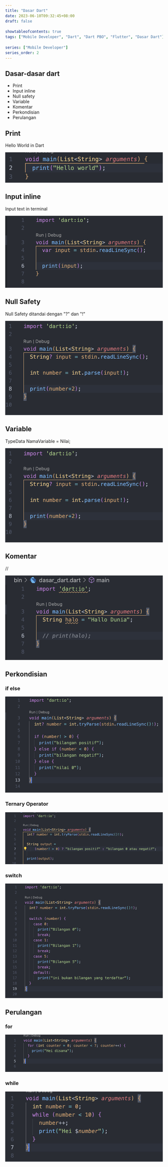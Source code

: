 ```yaml
---
title: "Dasar Dart"
date: 2023-06-10T09:32:45+08:00
draft: false

showtableofcontents: true
tags: ["Mobile Developer", "Dart", "Dart PBO", "Flutter", "Dasar Dart"]

series: ["Mobile Developer"]
series_order: 2
---
```


## Dasar-dasar dart

- Print
- Input inline
- Null safety
- Variable
- Komentar
- Perkondisian
- Perulangan

## Print

Hello World in Dart

![ Print Data ](img/print_data.png)

## Input inline

Input text in terminal

![ Input Inline](img/input_inline.png)

## Null Safety

Null Safety ditandai dengan "?" dan "!"

![ Null Safety ](img/null_safety.png)

## Variable

TypeData NamaVariable = Nilai;

![ Variable ](img/null_safety.png)

## Komentar

//

![ Komentar ](img/komentar.png)

## Perkondisian

### if else

![ if else ](img/if_else.png)

### Ternary Operator

![ Ternary Operator ](img/ternary_operator.png)

### switch

![ switch ](img/switch.png)

## Perulangan

### for

![ for ](img/for.png)

### while

![ while ](img/while.png)
